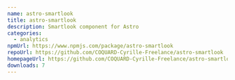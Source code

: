 ```yaml
---
name: astro-smartlook
title: astro-smartlook
description: Smartlook component for Astro
categories:
  - analytics
npmUrl: https://www.npmjs.com/package/astro-smartlook
repoUrl: https://github.com/COQUARD-Cyrille-Freelance/astro-smartlook
homepageUrl: https://github.com/COQUARD-Cyrille-Freelance/astro-smartlook#readme
downloads: 7
---
```

